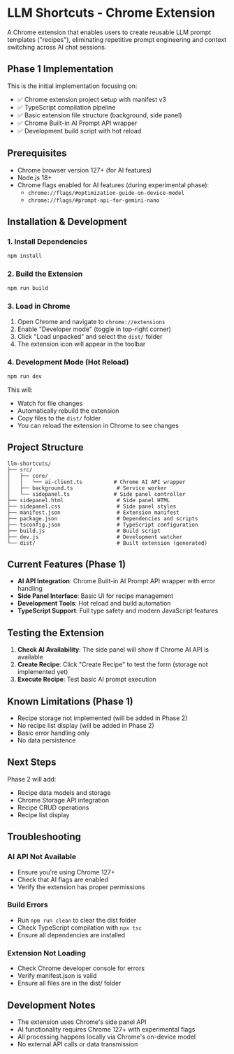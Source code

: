 # LLM Shortcuts - Chrome Extension

A Chrome extension that enables users to create reusable LLM prompt templates ("recipes"), eliminating repetitive prompt engineering and context switching across AI chat sessions.

## Phase 1 Implementation

This is the initial implementation focusing on:
- ✅ Chrome extension project setup with manifest v3
- ✅ TypeScript compilation pipeline
- ✅ Basic extension file structure (background, side panel)
- ✅ Chrome Built-in AI Prompt API wrapper
- ✅ Development build script with hot reload

## Prerequisites

- Chrome browser version 127+ (for AI features)
- Node.js 18+ 
- Chrome flags enabled for AI features (during experimental phase):
  - `chrome://flags/#optimization-guide-on-device-model`
  - `chrome://flags/#prompt-api-for-gemini-nano`

## Installation & Development

### 1. Install Dependencies

```bash
npm install
```

### 2. Build the Extension

```bash
npm run build
```

### 3. Load in Chrome

1. Open Chrome and navigate to `chrome://extensions`
2. Enable "Developer mode" (toggle in top-right corner)
3. Click "Load unpacked" and select the `dist/` folder
4. The extension icon will appear in the toolbar

### 4. Development Mode (Hot Reload)

```bash
npm run dev
```

This will:
- Watch for file changes
- Automatically rebuild the extension
- Copy files to the `dist/` folder
- You can reload the extension in Chrome to see changes

## Project Structure

```
llm-shortcuts/
├── src/
│   ├── core/
│   │   └── ai-client.ts          # Chrome AI API wrapper
│   ├── background.ts              # Service worker
│   └── sidepanel.ts              # Side panel controller
├── sidepanel.html                 # Side panel HTML
├── sidepanel.css                  # Side panel styles
├── manifest.json                  # Extension manifest
├── package.json                   # Dependencies and scripts
├── tsconfig.json                  # TypeScript configuration
├── build.js                       # Build script
├── dev.js                         # Development watcher
└── dist/                          # Built extension (generated)
```

## Current Features (Phase 1)

- **AI API Integration**: Chrome Built-in AI Prompt API wrapper with error handling
- **Side Panel Interface**: Basic UI for recipe management
- **Development Tools**: Hot reload and build automation
- **TypeScript Support**: Full type safety and modern JavaScript features

## Testing the Extension

1. **Check AI Availability**: The side panel will show if Chrome AI API is available
2. **Create Recipe**: Click "Create Recipe" to test the form (storage not implemented yet)
3. **Execute Recipe**: Test basic AI prompt execution

## Known Limitations (Phase 1)

- Recipe storage not implemented (will be added in Phase 2)
- No recipe list display (will be added in Phase 2)
- Basic error handling only
- No data persistence

## Next Steps

Phase 2 will add:
- Recipe data models and storage
- Chrome Storage API integration
- Recipe CRUD operations
- Recipe list display

## Troubleshooting

### AI API Not Available
- Ensure you're using Chrome 127+
- Check that AI flags are enabled
- Verify the extension has proper permissions

### Build Errors
- Run `npm run clean` to clear the dist folder
- Check TypeScript compilation with `npx tsc`
- Ensure all dependencies are installed

### Extension Not Loading
- Check Chrome developer console for errors
- Verify manifest.json is valid
- Ensure all files are in the dist/ folder

## Development Notes

- The extension uses Chrome's side panel API
- AI functionality requires Chrome 127+ with experimental flags
- All processing happens locally via Chrome's on-device model
- No external API calls or data transmission
